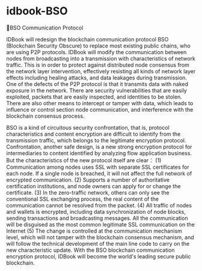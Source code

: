 # idbook-BSO
BSO Communication Protocol

IDBook will redesign the blockchain communication protocol BSO (Blockchain Security Obscure) to replace most existing public chains, who are using P2P protocols. IDBook will modify the communication between nodes from broadcasting into a transmission with characteristics of network traffic. This is in order to protect against distributed node consensus from the network layer intervention, effectively resisting all kinds of network layer effects including healing attacks, and data leakages during transmission.
One of the defects of the P2P protocol is that it transmits data with naked exposure in the network. There are security vulnerabilities that are easily exploited, packets that are easily inspected, and identities to be stolen. There are also other means to intercept or tamper with data, which leads to influence or control section node communication, and interference with the blockchain consensus process.

BSO is a kind of circuitous security confrontation, that is, protocol characteristics and content encryption are difficult to identify from the transmission traffic, which belongs to the legitimate encryption protocol. Confrontation, another safe design, is a new strong encryption protocol for intermediaries to content identified by analyzing flow application business. But the characteristics of the new protocol itself are clear：
(1) Communication among nodes uses SSL with separate SSL certificates for each node. If a single node is breached, it will not affect the full network of encrypted communication.
(2) Supports a number of authoritative certification institutions, and node owners can apply for or change the certificate.
(3) In the zero-traffic network, others can only see the conventional SSL exchanging process, the real content of the communication cannot be resolved from the packet.
(4) All traffic of nodes and wallets is encrypted, including data synchronization of node blocks, sending transactions and broadcasting messages. All the communication will be disguised as the most common legitimate SSL communication on the Internet
(5) The change is controlled at the communication mechanism level, which will not tamper with the blockchain consensus mechanism, and will follow the technical development of the main line code to carry on the new characteristic update.
With the BSO blockchain communication encryption protocol, IDBook will become the world's leading secure public blockchain.



